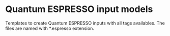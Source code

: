 # Quantum ESPRESSO input models #

Templates to create Quantum ESPRESSO inputs with all tags availables.
The files are named with \*.espresso extension.
